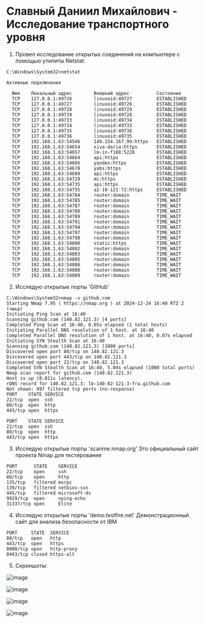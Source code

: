# Славный Даниил Михайлович - Исследование транспортного уровня

1. Провел исследование открытых соединений на компьютере с помощью утилиты Netstat: 

```
C:\Windows\System32>netstat

Активные подключения

  Имя    Локальный адрес        Внешний адрес          Состояние
  TCP    127.0.0.1:49726        linuxoid:49727         ESTABLISHED
  TCP    127.0.0.1:49727        linuxoid:49726         ESTABLISHED
  TCP    127.0.0.1:49728        linuxoid:49729         ESTABLISHED
  TCP    127.0.0.1:49729        linuxoid:49728         ESTABLISHED
  TCP    127.0.0.1:49733        linuxoid:49734         ESTABLISHED
  TCP    127.0.0.1:49734        linuxoid:49733         ESTABLISHED
  TCP    127.0.0.1:49735        linuxoid:49736         ESTABLISHED
  TCP    127.0.0.1:49736        linuxoid:49735         ESTABLISHED
  TCP    192.168.1.63:54546     149.154.167.99:https   ESTABLISHED
  TCP    192.168.1.63:54654     xiva-daria:https       ESTABLISHED
  TCP    192.168.1.63:54657     lm-in-f188:5228        ESTABLISHED
  TCP    192.168.1.63:54664     api:https              ESTABLISHED
  TCP    192.168.1.63:54666     yandex:https           ESTABLISHED
  TCP    192.168.1.63:54678     yabs:https             ESTABLISHED
  TCP    192.168.1.63:54689     api:https              ESTABLISHED
  TCP    192.168.1.63:54729     mc:https               ESTABLISHED
  TCP    192.168.1.63:54735     api:https              ESTABLISHED
  TCP    192.168.1.63:54755     a2-18-121-72:https     ESTABLISHED
  TCP    192.168.1.63:54784     router:domain          TIME_WAIT
  TCP    192.168.1.63:54785     router:domain          TIME_WAIT
  TCP    192.168.1.63:54787     router:domain          TIME_WAIT
  TCP    192.168.1.63:54788     router:domain          TIME_WAIT
  TCP    192.168.1.63:54789     router:domain          TIME_WAIT
  TCP    192.168.1.63:54791     router:domain          TIME_WAIT
  TCP    192.168.1.63:54794     router:domain          TIME_WAIT
  TCP    192.168.1.63:54797     router:domain          TIME_WAIT
  TCP    192.168.1.63:54798     router:domain          TIME_WAIT
  TCP    192.168.1.63:54800     static:https           TIME_WAIT
  TCP    192.168.1.63:54802     router:domain          TIME_WAIT
  TCP    192.168.1.63:54803     router:domain          TIME_WAIT
  TCP    192.168.1.63:54805     router:domain          TIME_WAIT
  TCP    192.168.1.63:54806     router:domain          TIME_WAIT
  TCP    192.168.1.63:54808     router:domain          TIME_WAIT
  TCP    192.168.1.63:54809     router:domain          TIME_WAIT
```

2. Исследую открытые порты 'GitHub'

```
C:\Windows\System32>nmap -v github.com
Starting Nmap 7.95 ( https://nmap.org ) at 2024-12-24 16:40 RTZ 2 (чшьр)
Initiating Ping Scan at 16:40
Scanning github.com (140.82.121.3) [4 ports]
Completed Ping Scan at 16:40, 0.05s elapsed (1 total hosts)
Initiating Parallel DNS resolution of 1 host. at 16:40
Completed Parallel DNS resolution of 1 host. at 16:40, 0.07s elapsed
Initiating SYN Stealth Scan at 16:40
Scanning github.com (140.82.121.3) [1000 ports]
Discovered open port 80/tcp on 140.82.121.3
Discovered open port 443/tcp on 140.82.121.3
Discovered open port 22/tcp on 140.82.121.3
Completed SYN Stealth Scan at 16:40, 5.04s elapsed (1000 total ports)
Nmap scan report for github.com (140.82.121.3)
Host is up (0.011s latency).
rDNS record for 140.82.121.3: lb-140-82-121-3-fra.github.com
Not shown: 997 filtered tcp ports (no-response)
PORT    STATE SERVICE
22/tcp  open  ssh
80/tcp  open  http
443/tcp open  https
```

```
PORT    STATE SERVICE
22/tcp  open  ssh
80/tcp  open  http
443/tcp open  https
```

3. Исследую открытые порты 'scanme.nmap.org' Это официальный сайт проекта Nmap для тестирования

```
PORT      STATE    SERVICE
22/tcp    open     ssh
80/tcp    open     http
135/tcp   filtered msrpc
139/tcp   filtered netbios-ssn
445/tcp   filtered microsoft-ds
9929/tcp  open     nping-echo
31337/tcp open     Elite
```

4. Исследую открытые порты 'demo.testfire.net' Демонстрационный сайт для анализа безопасности от IBM

```
PORT     STATE  SERVICE
80/tcp   open   http
443/tcp  open   https
8080/tcp open   http-proxy
8443/tcp closed https-alt
```

5. Скриншоты:

![image](https://github.com/user-attachments/assets/dbf69027-0cb5-40cc-9367-bdd4b31a7f17)

![image](https://github.com/user-attachments/assets/d7df6134-28a4-42b6-b3bb-0a16afa77eae)

![image](https://github.com/user-attachments/assets/e3dca08f-5a02-4e8b-a08c-e7794d46af5a)

![image](https://github.com/user-attachments/assets/75110b9c-81c9-4b6d-a870-b5dcc188dd3f)





